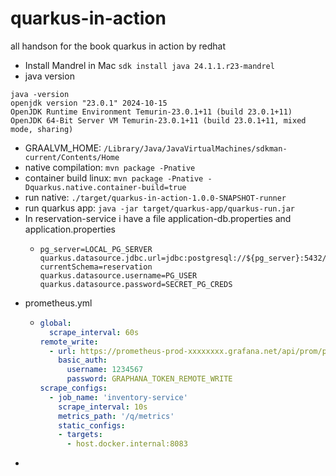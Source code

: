 # quarkus-in-action
all handson for the book quarkus in action by redhat

- Install Mandrel in Mac `sdk install java 24.1.1.r23-mandrel`
- java version
```
java -version
openjdk version "23.0.1" 2024-10-15
OpenJDK Runtime Environment Temurin-23.0.1+11 (build 23.0.1+11)
OpenJDK 64-Bit Server VM Temurin-23.0.1+11 (build 23.0.1+11, mixed mode, sharing)
```
- GRAALVM_HOME: `/Library/Java/JavaVirtualMachines/sdkman-current/Contents/Home`
- native compilation: `mvn package -Pnative`
- container build linux: `mvn package -Pnative -Dquarkus.native.container-build=true`
- run native: `./target/quarkus-in-action-1.0.0-SNAPSHOT-runner`
- run quarkus app: `java -jar target/quarkus-app/quarkus-run.jar`
- In reservation-service i have a file application-db.properties and application.properties
  - ```properties
    pg_server=LOCAL_PG_SERVER
    quarkus.datasource.jdbc.url=jdbc:postgresql://${pg_server}:5432/reservation?currentSchema=reservation
    quarkus.datasource.username=PG_USER
    quarkus.datasource.password=SECRET_PG_CREDS
    ```
- prometheus.yml
  - ```yaml
    global:
      scrape_interval: 60s
    remote_write:
      - url: https://prometheus-prod-xxxxxxxx.grafana.net/api/prom/push
        basic_auth:
          username: 1234567
          password: GRAPHANA_TOKEN_REMOTE_WRITE
    scrape_configs:
      - job_name: 'inventory-service'
        scrape_interval: 10s
        metrics_path: '/q/metrics'
        static_configs:
        - targets:
          - host.docker.internal:8083
    ```
- 
